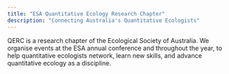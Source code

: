 ```yaml
---
title: "ESA Quantitative Ecology Research Chapter"
description: "Connecting Australia's Quantitative Ecologists"
---
```



QERC is a research chapter of the Ecological Society of Australia. We organise events at the ESA annual conference and throughout the year, to help quantitative ecologists network, learn new skills, and advance quantitative ecology as a discipline.
